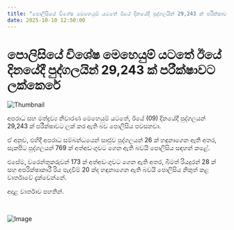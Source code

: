```yaml
---
title: "පොලිසියේ විශේෂ මෙහෙයුම් යටතේ ඊ​යේ දිනයේදී පුද්ගලයින් 29,243 ක් පරීක්ෂාවට ලක්කෙරේ"
date: 2025-10-10 12:50:00
---
```


# පොලිසියේ විශේෂ මෙහෙයුම් යටතේ ඊ​යේ දිනයේදී පුද්ගලයින් 29,243 ක් පරීක්ෂාවට ලක්කෙරේ

![Thumbnail](https://helakuru.sgp1.cdn.digitaloceanspaces.com/esana/images/lib/srilanka-police[1].jpg)

අපරාධ සහ මත්ද්‍රව්‍ය නිවාරණ මෙහෙයුම් යටතේ, ඊයේ (09) දිනයේදී පුද්ගලයන් 29,243 ක් පරීක්ෂාවට ලක් කර ඇති බව පොලිසිය පවසනවා.

ඒ අනුව, එහිදී අපරාධ සම්බන්ධයෙන් සෘජුව පුද්ගලයන් 26 ක් හඳුනාගෙන ඇති අතර, සැකපිට පුද්ගලයන් 769 ක් අත්අඩංගුවට ගෙන ඇති බවයි පොලිසිය සඳහන් කළේ.

එසේම, වරෙන්තුකරුවන් 173 ක් අත්අඩංගුවට ගෙන ඇති අතර, බීමත් රියදුරන් 28 ක් සහ අපරික්ෂාකාරී රිය පැදවීම් 20 ක්ද හඳුනාගෙන ඇති බවයි පොලිසිය නිකුත් කළ වාර්තාවේ දැක්වෙන්නේ.

අදාළ වාර්තාව පහතින්.

 

![Image](https://helakuru.sgp1.cdn.digitaloceanspaces.com/esana/images/68e88dc891e6epdf_page_0.jpeg)

